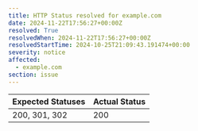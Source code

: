 ```yaml
---
title: HTTP Status resolved for example.com
date: 2024-11-22T17:56:27+00:00Z
resolved: True
resolvedWhen: 2024-11-22T17:56:27+00:00Z
resolvedStartTime: 2024-10-25T21:09:43.191474+00:00
severity: notice
affected:
  - example.com
section: issue
---
```


| Expected Statuses | Actual Status  |
|-------------------|----------------|
| 200, 301, 302 | 200 |
